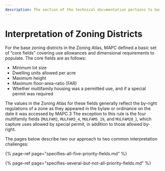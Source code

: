 ```yaml
---
description: The section of the technical documentation pertains to base zoning districts.
---
```


# Interpretation of Zoning Districts

For the base zoning districts in the Zoning Atlas, MAPC defined a basic set of “core fields” covering use allowances and dimensional requirements to populate. The core fields are as follows: 

* Minimum lot size 
* Dwelling units allowed per acre 
* Maximum height 
* Maximum floor-area-ratio \(FAR\)  
* Whether multifamily housing was a permitted use, and if a special permit was required  

The values in the Zoning Atlas for these fields generally reflect the by-right regulations of a zone as they appeared in the bylaw or ordinance on the date it was accessed by MAPC.3 The exception to this rule is the four multifamily fields \(`MULFAM2`, `MULFAM3_4`, `MULFAM5_19`, and `MULFAM20_`\), which capture uses allowed by special permit, in addition to those allowed by-right. 

The pages below describe two our approach to two common interpretation challenges:

{% page-ref page="specifies-all-five-priority-fields.md" %}

{% page-ref page="specifies-several-but-not-all-priority-fields.md" %}




